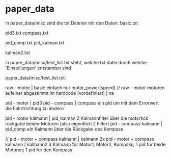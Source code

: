 # paper_data

in paper_data/misc sind die txt Dateien mit den Daten:
basic.txt

pid3.txt
compass.txt

pid_comp.txt
pid_kalman.txt

kalman2.txt

in paper_data/misc/test_list.txt steht, welche txt datei durch welche 'Einstellungen' entstanden sind


paper_data/misc/test_list.txt:

raw - motor | basic
	einfach nur motor_power(speed)
// raw - motor motoren aufeiner abgestimmt im hardcode (vordefiniert) | na

pid - motor | pid3
pid - compass | compass
	ein pid um mit dem Errorwert die Fahrtrichtung zu ändern

pid - motor kalmann | pid_kalman
	2 Kalmannfilter über die motortick rückgabe beider Motoren (also eigentlich 2 Filter)
pid - compass kalmann | pid_comp
	ein Kalmann über die Rückgabe des Kompass

// pid - motor + compass kalmann | kalmann
2x pid - motor + compass kalmann | kalmann2
	3 Kalmann für Motor1, Motor2, Kompass; 1 pid für beide Motoren; 1 pid für den Kompass
